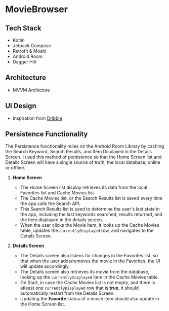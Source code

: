 # MovieBrowser

## Tech Stack
- Kotlin
- Jetpack Compose
- Retrofit & Moshi
- Android Room
- Dagger Hilt

## Architecture
- MVVM Archicture

## UI Design
- Inspiration from [Dribble](https://dribbble.com/shots/4276185-Movie-Application)

## Persistence Functionality
The Persistence functionality relies on the Android Room Library by caching the Search Keyword, Search Results, and Item Displayed in the Details Screen. I used this method of persistence so that the Home Screen list and Details Screen will have a single source of truth, the local database, online or offline.

1. **Home Screen**
    - The Home Screen list display retrieves its data from the local Favorites list and Cache Movies list.
    - The Cache Movies list, or the Search Results list is saved every time the app calls the Search API.
    - This Search Results list is used to determine the user's last state in the app, including the last keywords searched, results returned, and the item displayed in the details screen.
    - When the user clicks the Movie Item, it looks up the Cache Movies table, updates the `currentlyDisplayed` row, and navigates to the Details Screen.
    
2. **Details Screen**
    - The Details screen also listens for changes in the Favorites list, so that when the user adds/removes the movie in the Favorites, the UI will update accordingly.
    - The Details screen also retrieves its movie from the database, looking up the `currentlyDisplayed` item in the Cache Movies table.
    - On Start, in case the Cache Movies list is not empty, and there is atleast one `currentlyDisplayed` row that is **true**, it should automatically restart from the Details Screen.
    - Updating the **Favorite** status of a movie item should also update in the Home Screen list.